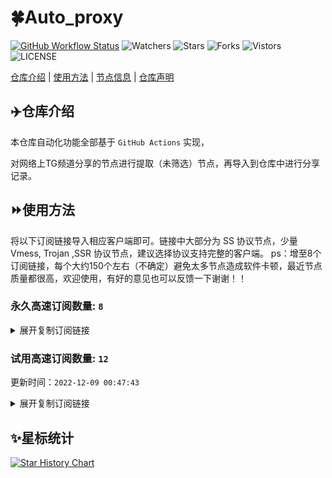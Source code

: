 # 🍀Auto_proxy
[![GitHub Workflow Status](https://img.shields.io/github/workflow/status/cdcyry/TG/sub_merge?label=sub_merge)](https://github.com/cdcyry/TG/actions/workflows/main.yml) 
![Watchers](https://img.shields.io/github/watchers/cdcyry/TG) ![Stars](https://img.shields.io/github/stars/cdcyry/TG) ![Forks](https://img.shields.io/github/forks/cdcyry/TG) ![Vistors](https://visitor-badge.laobi.icu/badge?page_id=cdcyry.TG) ![LICENSE](https://img.shields.io/badge/license-CC%20BY--SA%204.0-green.svg)

[仓库介绍](https://github.com/cdcyry/TG#仓库介绍) | [使用方法](https://github.com/cdcyry/TG#使用方法) | [节点信息](https://github.com/cdcyry/TG#节点信息) | [仓库声明](https://github.com/cdcyry/TG#仓库声明)

## ✈️仓库介绍
本仓库自动化功能全部基于 `GitHub Actions` 实现，

对网络上TG频道分享的节点进行提取（未筛选）节点，再导入到仓库中进行分享记录。

## ⏩使用方法
将以下订阅链接导入相应客户端即可。链接中大部分为 SS 协议节点，少量 Vmess, Trojan ,SSR 协议节点，建议选择协议支持完整的客户端。
ps：增至8个订阅链接，每个大约150个左右（不确定）避免太多节点造成软件卡顿，最近节点质量都很高，欢迎使用，有好的意见也可以反馈一下谢谢！！

### 永久高速订阅数量: `8`

<details>
  <summary>展开复制订阅链接</summary>

  
- [多协议Base64编码](https://raw.githubusercontent.com/cdcyry/TG/main/Long_term_subscription1)
`https://raw.githubusercontent.com/cdcyry/TG/main/Long_term_subscription_num`
`节点总数: 941`

- [多协议Base64编码](https://raw.githubusercontent.com/cdcyry/TG/main/Long_term_subscription1)
`https://raw.githubusercontent.com/cdcyry/TG/main/Long_term_subscription1`
`合并节点总数: 118`

- [多协议Base64编码](https://raw.githubusercontent.com/cdcyry/TG/main/Long_term_subscription2)
`https://raw.githubusercontent.com/cdcyry/TG/main/Long_term_subscription2`
`合并节点总数: 118`

- [多协议Base64编码](https://raw.githubusercontent.com/cdcyry/TG/main/Long_term_subscription3)
`https://raw.githubusercontent.com/cdcyry/TG/main/Long_term_subscription3`
`合并节点总数: 118`

- [多协议Base64编码](https://raw.githubusercontent.com/cdcyry/TG/main/Long_term_subscription4)
`https://raw.githubusercontent.com/cdcyry/TG/main/Long_term_subscription4`
`合并节点总数: 118`

- [多协议Base64编码](https://raw.githubusercontent.com/cdcyry/TG/main/Long_term_subscription5)
`https://raw.githubusercontent.com/cdcyry/TG/main/Long_term_subscription5`
`合并节点总数: 118`

- [多协议Base64编码](https://raw.githubusercontent.com/cdcyry/TG/main/Long_term_subscription6)
`https://raw.githubusercontent.com/cdcyry/TG/main/Long_term_subscription6`
`合并节点总数: 118`

- [多协议Base64编码](https://raw.githubusercontent.com/cdcyry/TG/main/Long_term_subscription7)
`https://raw.githubusercontent.com/cdcyry/TG/main/Long_term_subscription7`
`合并节点总数: 118`

- [多协议Base64编码](https://raw.githubusercontent.com/cdcyry/TG/main/Long_term_subscription8)
`https://raw.githubusercontent.com/cdcyry/TG/main/Long_term_subscription8`
`合并节点总数: 115`

- [clash订阅](https://raw.githubusercontent.com/cdcyry/TG/main/Long_term_subscription1.yaml)
`https://raw.githubusercontent.com/cdcyry/TG/main/Long_term_subscription1.yaml`


- [clash订阅](https://raw.githubusercontent.com/cdcyry/TG/main/Long_term_subscription2.yaml)
`https://raw.githubusercontent.com/cdcyry/TG/main/Long_term_subscription2.yaml`


- [clash订阅](https://raw.githubusercontent.com/cdcyry/TG/main/Long_term_subscription3.yaml)
`https://raw.githubusercontent.com/cdcyry/TG/main/Long_term_subscription3.yaml`
  
</details>


### 试用高速订阅数量: `12`
更新时间：`2022-12-09 00:47:43`



<details>
  <summary>展开复制订阅链接</summary>  

















































































































>试用订阅：
`https://cloud.hhygj.xyz/api/v1/client/subscribe?token=ff3c3121fb1851a592bff605740f0a06`




>试用订阅：
`https://cloud.hhygj.xyz/api/v1/client/subscribe?token=2dda38418a7ae8e05c0d24eef00618ec`




>试用订阅：
`https://user.bafang.vip/api/v1/client/subscribe?token=951bb5c6aba232ab76f54a2cb75b231e`




>试用订阅：
`https://user.bafang.vip/api/v1/client/subscribe?token=fc75f77b6365fe23045418a89e453e3a`




>试用订阅：
`https://www.bfyun.top/api/v1/client/subscribe?token=792060249f5ba81bcd9e6146747812ff`




>试用订阅：
`https://www.bfyun.top/api/v1/client/subscribe?token=729647ccd4a8460b0b1c1b5fab45dfbf`




>试用订阅：
`https://meal.leftright.buzz/api/v1/client/subscribe?token=76d0f89ec4672826fa5ba260acf832b1`




>试用订阅：
`https://meal.leftright.buzz/api/v1/client/subscribe?token=4b7ed3dc93734073d1b0726d2b5bdfbf`




>试用订阅：
`https://www.dgycom.com/api/v1/client/subscribe?token=aceae3f25573d814b27c4ed67d4b1349`




>试用订阅：
`https://www.dgycom.com/api/v1/client/subscribe?token=d00625e0c2c43f67c752a5079efa6f5e`




>试用订阅：
`https://console.ly520.me/api/v1/client/subscribe?token=096daa33304a7be95413da5c689bbe7e`




>试用订阅：
`https://console.ly520.me/api/v1/client/subscribe?token=63d6a338e4eb44487e0ae308e1c7125c`



</details>

## ✨星标统计
[![Star History Chart](https://api.star-history.com/svg?repos=bytebase/star-history&type=Date)](https://star-history.com/#bytebase/star-history&Date)

